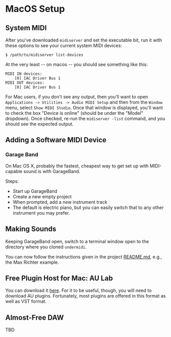 # MacOS Setup

## System MIDI

After you've downloaded `midiserver` and set the executable bit, run it with these options to see your current system MIDI devices:

```shell
$ /path/to/midiserver list-devices
```

At the very least -- on macos -- you should see something like this:

```
MIDI IN devices:
	[0] IAC Driver Bus 1
MIDI OUT devices:
	[0] IAC Driver Bus 1
```

For Mac users, if you don't see any output, then you'll want to open `Applications -> Utilities -> Audio MIDI Setup` and then from the `Window` menu, select `Show MIDI Studio`. Once that window is displayed, you'll want to check the box "Device is online" (should be under the "Model" dropdown). Once checked, re-run the `midiserver -list` command, and you should see the expected output.

## Adding a Software MIDI Device

### Garage Band

On Mac OS X, probably the fastest, cheapest way to get set up with MIDI-capable sound is with GarageBand.

Steps:

* Start up GarageBand
* Create a new empty project
* When prompted, add a new instrument track
* The default is electric piano, but you can easily switch that to any other instrument you may prefer.

## Making Sounds

Keeping GarageBand open, switch to a terminal window open to the directory where you cloned `undermidi`.

You can now follow the instructions given in the project [README.md](https://github.com/ut-proj/undermidi#api), e.g., the Max Richter example.

## Free Plugin Host for Mac: AU Lab

You can download it [here](https://www.apple.com/apple-music/apple-digital-masters/). For it to be useful, though, you will need to download AU plugins. Fortunately, most plugins are offered in this format as well as VST format.

## Almost-Free DAW

TBD
